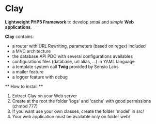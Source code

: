 Clay
====

**Lightweight PHP5 Framework** to develop *small* and *simple* **Web applications**.

**Clay** contains:
* a router with URL Rewriting, parameters (based on regex) included
* a MVC architecture
* the database API PDO with several configurations availables
* configurations files (database, url alias, ...) in YAML language
* a template system call **Twig** provided by Sensio Labs
* a mailer feature
* a logger feature with debug

** How to install **
1. Extract Clay on your Web server
2. Create at the root the folder 'logs' and 'cache' with good permissions (chmod 777)
3. If you want use your own classes, create the folder 'model' in src/
4. Your web application must be available only on folder web/
